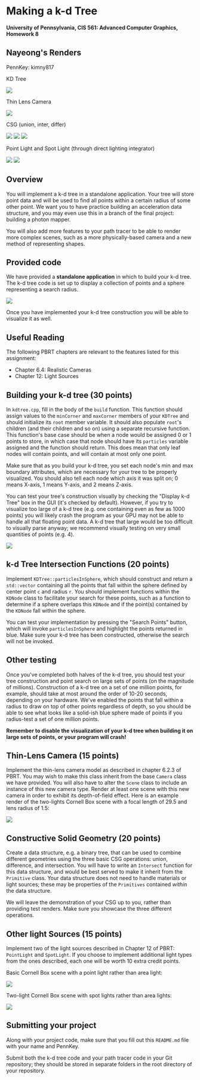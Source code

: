 Making a k-d Tree
======================

**University of Pennsylvania, CIS 561: Advanced Computer Graphics, Homework 8**

Nayeong's Renders 
------------
PennKey: kimny817

KD Tree

![](./renders/kdtree.png)

Thin Lens Camera

![](./renders/thinlens.png)

CSG (union, inter, differ)

![](./renders/csg_union.png)
![](./renders/csg_differ.png)
![](./renders/csg_inter.png)

Point Light and Spot Light (through direct lighting integrator)

![](./renders/pointlight.png)
![](./renders/spotlight.png)

Overview
------------
You will implement a k-d tree in a standalone application. Your tree will store
point data and will be used to find all points within a certain radius of some
other point. We want you to have practice building an acceleration data structure,
and you may even use this in a branch of the final project: building a photon mapper.

You will also add more features to your path tracer to be able to render more
complex scenes, such as a more physically-based camera and a new method of
representing shapes.

Provided code
------
We have provided a __standalone application__ in which to build your k-d tree.
The k-d tree code is set up to display a collection of points and a sphere
representing a search radius.

![](pointVis.png)

Once you have implemented your k-d tree construction you will be able to
visualize it as well.


Useful Reading
---------
The following PBRT chapters are relevant to the features listed for this
assignment:
* Chapter 6.4: Realistic Cameras
* Chapter 12: Light Sources


Building your k-d tree (30 points)
-----------
In `kdtree.cpp`, fill in the body of the `build` function. This function should
assign values to the `minCorner` and `maxCorner` members of your `KDTree` and
should initialize its `root` member variable. It should also populate `root`'s
children (and their children and so on) using a separate recursive function.
This function's base case should be when a node would be assigned 0 or 1 points
to store, in which case that node should have its `particles` variable assigned
and the function should return. This does mean that only leaf nodes will contain
points, and will contain at most only one point.

Make sure that as you build your k-d tree, you set each node's min and max
boundary attributes, which are necessary for your tree to be properly visualized. You should also tell each node which axis it was split on;
0 means X-axis, 1 means Y-axis, and 2 means Z-axis.

You can test your tree's construction visually by checking the "Display k-d Tree"
box in the GUI (it's checked by default). However, if you try to visualize too
large of a k-d tree (e.g. one containing even as few as 1000 points) you will
likely crash the program as your GPU may not be able to handle all that floating
point data. A k-d tree that large would be too difficult to visually parse
anyway; we recommend visually testing on very small quantities of points (e.g.
4).

![](kdVis.png)

k-d Tree Intersection Functions (20 points)
-------
Implement `KDTree::particlesInSphere`, which should construct and return a
`std::vector` containing all the points that fall within the sphere defined by
center point `c` and radius `r`. You should implement functions within the
`KDNode` class to facilitate your search for these points, such as a function to
determine if a sphere overlaps this `KDNode` and if the point(s) contained by
the `KDNode` fall within the sphere.

You can test your implementation by pressing the "Search Points" button,
which will invoke `particlesInSphere` and highlight the points returned in
blue. Make sure your k-d tree has been constructed, otherwise the search will
not be invoked.

Other testing
---------
Once you've completed both halves of the k-d tree, you should test your
tree construction and point search on large sets of points (on the magnitude
of millions). Construction of a k-d tree on a set of one million points, for
example, should take at most around the order of 10-20 seconds, depending on
your hardware. We've enabled the points that fall within a radius to draw on top
of other points regardless of depth, so you should be able to see what looks
like a solid-ish blue sphere made of points if you radius-test a set of one
million points.

__Remember to disable the visualization of your k-d tree when building it on
large sets of points, or your program will crash!__


Thin-Lens Camera (15 points)
-------------------
Implement the thin-lens camera model as described in chapter 6.2.3 of PBRT.
You may wish to make this class inherit from the base `Camera` class we have
provided. You will also have to alter the `Scene` class to include an instance
of this new camera type. Render at least one scene with this new camera in
order to exhibit its depth-of-field effect. Here is an example render of
the two-lights Cornell Box scene with a focal length of 29.5 and lens radius
of 1.5:

![](cornellBoxLensCam.png)

Constructive Solid Geometry (20 points)
--------------------
Create a data structure, e.g. a binary
tree, that can be used to combine different geometries using the three basic
CSG operations: union, difference, and intersection. You will have to write an
`Intersect` function for this data structure, and would be best served to make
it inherit from the `Primitive` class. Your data structure does not need to
handle materials or light sources; these may be properties of the `Primitives`
contained _within_ the data structure.

We will leave the demonstration of your CSG up to you, rather than providing
test renders. Make sure you showcase the three different operations.

Other light Sources (15 points)
--------------------
Implement two of the light sources described in Chapter 12 of PBRT: `PointLight`
and `SpotLight`. If you choose to implement additional light types from the ones
described, each one will be worth 10 extra credit points.

Basic Cornell Box scene with a point light rather than area light:

![](pointLight.png)

Two-light Cornell Box scene with spot lights rather than area lights:

![](spotLights.png)

Submitting your project
--------------
Along with your project code, make sure that you fill out this `README.md` file
with your name and PennKey.

Submit both the k-d tree code and your path tracer code in your Git repository;
they should be stored in separate folders in the root directory of your repository.
